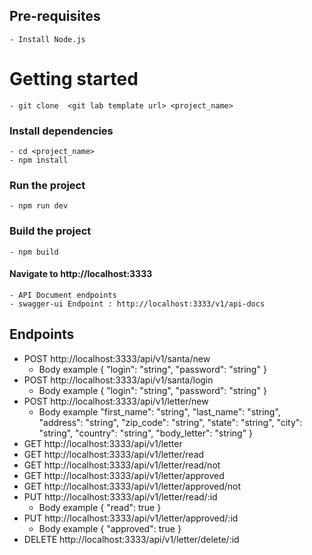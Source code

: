 ## Pre-requisites
    - Install Node.js
# Getting started
    - git clone  <git lab template url> <project_name>
### Install dependencies
    - cd <project_name>
    - npm install
### Run the project
    - npm run dev
    
### Build the project
    - npm build
#### Navigate to http://localhost:3333
    - API Document endpoints
    - swagger-ui Endpoint : http://localhost:3333/v1/api-docs

## Endpoints
- POST http://localhost:3333/api/v1/santa/new
  - Body example 
   {
  "login": "string",
  "password": "string"
}
- POST http://localhost:3333/api/v1/santa/login 
    - Body example 
       {
      "login": "string",
      "password": "string"
    }
- POST http://localhost:3333/api/v1/letter/new
  - Body example 
  "first_name": "string",
  "last_name": "string",
  "address": "string",
  "zip_code": "string",
  "state": "string",
  "city": "string",
  "country": "string",
  "body_letter": "string"
}
- GET http://localhost:3333/api/v1/letter
- GET http://localhost:3333/api/v1/letter/read
- GET http://localhost:3333/api/v1/letter/read/not
- GET http://localhost:3333/api/v1/letter/approved
- GET http://localhost:3333/api/v1/letter/approved/not
- PUT http://localhost:3333/api/v1/letter/read/:id
    - Body example
    {
  "read": true
}
- PUT http://localhost:3333/api/v1/letter/approved/:id
    - Body example
     {
    "approved": true
    }
- DELETE http://localhost:3333/api/v1/letter/delete/:id